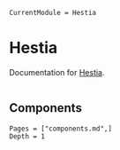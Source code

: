 ```@meta
CurrentModule = Hestia
```

# Hestia

Documentation for [Hestia](https://github.com/stephans3/Hestia.jl).



```@index
```

## Components

```@contents
Pages = ["components.md",]
Depth = 1
```

